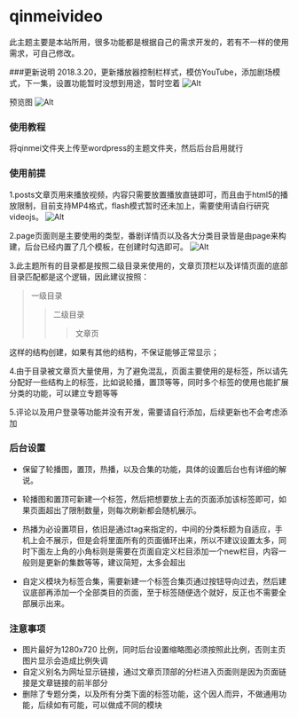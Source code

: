 # qinmeivideo
此主题主要是本站所用，很多功能都是根据自己的需求开发的，若有不一样的使用需求，可自己修改。

###更新说明
2018.3.20，更新播放器控制栏样式，模仿YouTube，添加剧场模式，下一集，设置功能暂时没想到用途，暂时空着
![Alt](https://raw.githubusercontent.com/qinvz/qinmeivideo/1.0/images/04.JPG)

预览图
![Alt](https://raw.githubusercontent.com/qinvz/qinmeivideo/1.0/images/01.JPG)

### 使用教程
将qinmei文件夹上传至wordpress的主题文件夹，然后后台启用就行

### 使用前提
1.posts文章页用来播放视频，内容只需要放置播放直链即可，而且由于html5的播放限制，目前支持MP4格式，flash模式暂时还未加上，需要使用请自行研究videojs。
![Alt](https://raw.githubusercontent.com/qinvz/qinmeivideo/1.0/images/02.JPG)

2.page页面则是主要使用的类型，番剧详情页以及各大分类目录皆是由page来构建，后台已经内置了几个模板，在创建时勾选即可。
![Alt](https://raw.githubusercontent.com/qinvz/qinmeivideo/1.0/images/03.JPG)

3.此主题所有的目录都是按照二级目录来使用的，文章页顶栏以及详情页面的底部目录匹配都是这个逻辑，因此建议按照：
>一级目录
>>二级目录
>>>文章页 

这样的结构创建，如果有其他的结构，不保证能够正常显示；

4.由于目录被文章页大量使用，为了避免混乱，页面主要使用的是标签，所以请先分配好一些结构上的标签，比如说轮播，置顶等等，同时多个标签的使用也能扩展分类的功能，可以建立专题等等

5.评论以及用户登录等功能并没有开发，需要请自行添加，后续更新也不会考虑添加

### 后台设置
* 保留了轮播图，置顶，热播，以及合集的功能，具体的设置后台也有详细的解说。

* 轮播图和置顶可新建一个标签，然后把想要放上去的页面添加该标签即可，如果页面超出了限制数量，则每次刷新都会随机展示。

* 热播为必设置项目，依旧是通过tag来指定的，中间的分类标题为自适应，手机上会不展示，但是会将里面所有的页面循环出来，所以不建议设置太多，同时下面左上角的小角标则是需要在页面自定义栏目添加一个new栏目，内容一般则是更新的集数等等，建议简短，太多会超出

* 自定义模块为标签合集，需要新建一个标签合集页通过按钮导向过去，然后建议底部再添加一个全部类目的页面，至于标签随便选个就好，反正也不需要全部展示出来。

### 注意事项
* 图片最好为1280x720 比例，同时后台设置缩略图必须按照此比例，否则主页图片显示会造成比例失调
* 自定义别名为网址显示链接，通过文章页顶部的分栏进入页面则是因为页面链接是文章链接的前半部分
* 删除了专题分类，以及所有分类下面的标签功能，这个因人而异，不做通用功能，后续如有可能，可以做成不同的模块
